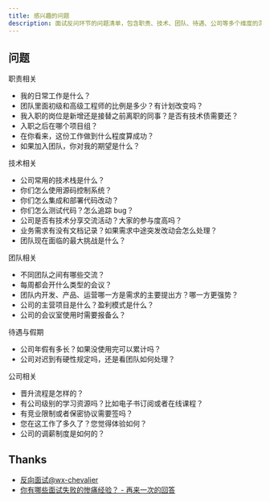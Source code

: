 ```yaml
---
title: 感兴趣的问题
description: 面试反问环节的问题清单，包含职责、技术、团队、待遇、公司等多个维度的深入提问。
---
```



## 问题

职责相关

* 我的日常工作是什么？
* 团队里面初级和高级工程师的比例是多少？有计划改变吗？
* 我入职的岗位是新增还是接替之前离职的同事？是否有技术债需要还？
* 入职之后在哪个项目组？
* 在你看来，这份工作做到什么程度算成功？
* 如果加入团队，你对我的期望是什么？

技术相关

* 公司常用的技术栈是什么？
* 你们怎么使用源码控制系统？
* 你们怎么集成和部署代码改动？
* 你们怎么测试代码？怎么追踪 bug？
* 公司是否有技术分享交流活动？大家的参与度高吗？
* 业务需求有没有文档记录？如果需求中途突发改动会怎么处理？
* 团队现在面临的最大挑战是什么？

团队相关

* 不同团队之间有哪些交流？
* 每周都会开什么类型的会议？
* 团队内开发、产品、运营哪一方是需求的主要提出方？哪一方更强势？
* 公司的主营项目是什么？盈利模式是什么？
* 公司的会议室使用时需要报备么？

待遇与假期

* 公司年假有多长？如果没使用完可以累计吗？
* 公司对迟到有硬性规定吗，还是看团队如何处理？

公司相关

* 晋升流程是怎样的？
* 有公司级别的学习资源吗？比如电子书订阅或者在线课程？
* 有竞业限制或者保密协议需要签吗？
* 您在这工作了多久了？您觉得体验如何？
* 公司的调薪制度是如何的？

## Thanks

* [反向面试@wx-chevalier](https://github.com/wx-chevalier/Awesome-Interviews/blob/master/%E9%9D%A2%E8%AF%95%E5%9F%BA%E7%A1%80/%E5%8F%8D%E5%90%91%E9%9D%A2%E8%AF%95.md)
* [你有哪些面试失败的惨痛经验？ - 再来一次的回答](https://www.zhihu.com/question/290543744/answer/595815243)